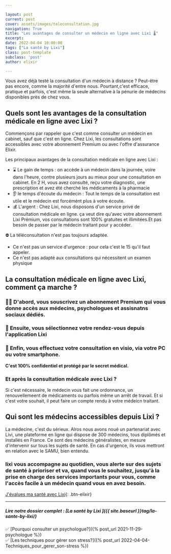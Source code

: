 ```yaml
---

layout: post
current: post
cover: assets/images/teleconsultation.jpg
navigation: True
title: "Les avantages de consulter un médecin en ligne avec Lixi 🌡️"
excerpt: 
date: 2022-04-04 10:00:00
tags: ["La santé by Lixi"]
class: post-template
subclass: 'post'
author: elixir

---
```



Vous avez déjà testé la consultation d'un médecin à distance ? Peut-être pas encore, comme la majorité d'entre nous.
Pourtant,c'est efficace, pratique et parfois, c'est même la seule alternative à la pénurie de médecins disponibles près de chez vous.

## Quels sont les avantages de la consultation médicale en ligne avec Lixi ?

Commençons par rappeler que c'est comme consulter un médecin en cabinet, sauf que c'est en ligne. Chez Lixi, les consultations sont accessibles avec votre abonnement Premium ou avec l'offre d'assurance Elixir.

Les principaux avantages de la consultation médicale en ligne avec Lixi :

- ⌛ Le gain de temps : on accède à un médecin dans la journée, voire dans l'heure, contre plusieurs jours au mieux pour une consultation en cabinet. En 2 H, vous avez consulté, reçu votre diagnostic, une prescription et avez été cherché les médicaments à la pharmacie
- 👂 le temps d'écoute du médecin :  Tout le temps de la consultation est utile et le médecin est forcémént plus à votre écoute. 
- 💰 L'argent : Chez Lixi, nous disposons d'un service privé de consultation médicale en ligne. ça veut dire qu'avec votre abonnement Lixi Prémium, vos consultations sont 100% gratuites et illimitées.Et pas besoin de passer par le médecin traitant pour y accéder.

⛔ La téléconsultation n'est pas toujours adaptée. 
* Ce n'est pas un service d'urgence : pour cela c'est le 15 qu'il faut appeler.
* Ce n'est pas adapté aux consultations qui nécessitent un examen physique 

## La consultation médicale en ligne avec Lixi, comment ça marche ?

### 🙆‍♀️ D'abord, vous souscrivez un abonnement Premium qui vous donne accès aux médecins, psychologues et assisnatns sociaux dédiés.

### 📅 Ensuite, vous sélectionnez votre rendez-vous depuis l'application Lixi

### 👟 Enfin, vous effectuez votre consultation en visio, via votre PC ou votre smartphone.

**C'est 100% confidentiel et protégé par le secret médical.**

### Et après la consultation médicale avec Lixi ? 

Si c'est nécessaire, le médecin vous fait une ordonnance, un renouvellemeent de médicaments ou parfois même un arrêt de travail. 
Et si c'est votre souhait, il peut faire un compte rendu à votre médeicn traitant.

## Qui sont les médecins accessibles depuis Lixi ? 

La médecine, c'est du sérieux. Alros nous avons noué un partenariat avec Livi, une plateforme en ligne qui dispose de 300 médecins, tous diplômés et installés en France.
Ce sont des médecins généralistes, en mesure d'intervenir sur tous les sujets de santé. En cas d'urgence, ils vous mettront en relation avec le SAMU, bien entendu.

### lixi vous accompagne au quotidien, vous alerte sur des sujets de santé à prioriser et va, quand vous le souhaitez, jusqu'à la prise en charge des services importants pour vous, comme l'accès facile à un médecin quand vous en avez besoin.

[J'évalues ma santé avec Lixi](https://www.heylixi.fr/){: .btn-elixir}

---
  
##### Lire notre dossier complet : [La santé by Lixi ]({{ site.baseurl }}tag/la-sante-by-lixi/)

✅ [Pourquoi consulter un psychologue?]({% post_url 2021-11-29-psychologue %})  
✅ [Les techniques pour gérer son stress?]({% post_url 2022-04-04-Techniques_pour_gerer_son-stress %})
